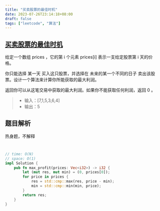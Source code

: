 ```yaml
---
title: "买卖股票的最佳时机"
date: 2023-07-26T23:14:18+08:00
draft: false
tags: ["leetcode", "算法"]
---
```


## [买卖股票的最佳时机](https://leetcode.cn/problems/best-time-to-buy-and-sell-stock/)

给定一个数组 prices ，它的第 i 个元素 prices[i] 表示一支给定股票第 i 天的价格。

你只能选择 某一天 买入这只股票，并选择在 未来的某一个不同的日子 卖出该股票。设计一个算法来计算你所能获取的最大利润。

返回你可以从这笔交易中获取的最大利润。如果你不能获取任何利润，返回 0 。

>- 输入：[7,1,5,3,6,4]
>- 输出：5

## 题目解析

热身题，不解释

```rust


// time: O(N)
// space: O(1)
impl Solution {
    pub fn max_profit(prices: Vec<i32>) -> i32 {
        let (mut res, mut min) = (0, prices[0]);
        for price in prices {
            res = std::cmp::max(res, price - min);
            min = std::cmp::min(min, price);
        }
        return res;
    }
}
```


